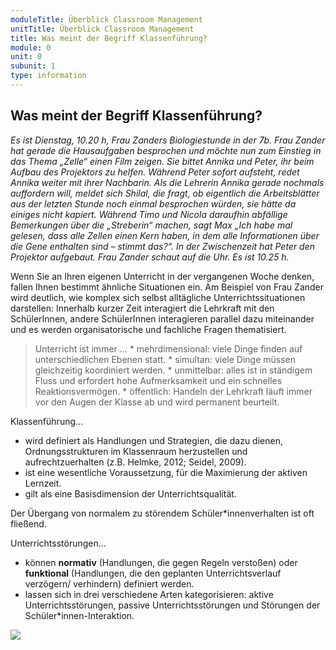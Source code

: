 ```yaml
---
moduleTitle: Überblick Classroom Management
unitTitle: Überblick Classroom Management
title: Was meint der Begriff Klassenführung?
module: 0
unit: 0
subunit: 1
type: information
---
```


## Was meint der Begriff Klassenführung?

*Es ist Dienstag, 10.20 h, Frau Zanders Biologiestunde in der 7b. Frau Zander hat gerade die Hausaufgaben besprochen und möchte nun zum Einstieg in das Thema „Zelle“ einen Film zeigen. Sie bittet Annika und Peter, ihr beim Aufbau des Projektors zu helfen. Während Peter sofort aufsteht, redet Annika weiter mit ihrer Nachbarin. Als die Lehrerin Annika gerade nochmals auffordern will, meldet sich Shilal, die fragt, ob eigentlich die Arbeitsblätter aus der letzten Stunde noch einmal besprochen würden, sie hätte da einiges nicht kapiert. Während Timo und Nicola daraufhin abfällige Bemerkungen über die „Streberin“ machen, sagt Max „Ich habe mal gelesen, dass alle Zellen einen Kern haben, in dem alle Informationen über die Gene enthalten sind – stimmt das?“. In der Zwischenzeit hat Peter den Projektor aufgebaut. Frau Zander schaut auf die Uhr. Es ist 10.25 h.*

Wenn Sie an Ihren eigenen Unterricht in der vergangenen Woche denken, fallen Ihnen bestimmt ähnliche Situationen ein. Am Beispiel von Frau Zander wird deutlich, wie komplex sich selbst alltägliche Unterrichtssituationen darstellen: Innerhalb kurzer Zeit interagiert die Lehrkraft mit den SchülerInnen, andere SchülerInnen interagieren parallel dazu miteinander und es werden organisatorische und fachliche Fragen thematisiert. 

> Unterricht ist immer …
    * mehrdimensional: viele Dinge finden auf unterschiedlichen Ebenen statt.
    * simultan: viele Dinge müssen gleichzeitig koordiniert werden.
    * unmittelbar: alles ist in ständigem Fluss und erfordert hohe Aufmerksamkeit und ein schnelles Reaktionsvermögen. 
    * öffentlich: Handeln der Lehrkraft läuft immer vor den Augen der Klasse ab und wird permanent beurteilt. 

Klassenführung...
* wird definiert als Handlungen und Strategien, die dazu dienen, Ordnungsstrukturen im Klassenraum herzustellen und aufrechtzuerhalten (z.B. Helmke, 2012; Seidel, 2009). 
* ist eine wesentliche Voraussetzung, für die Maximierung der aktiven Lernzeit.
* gilt als eine Basisdimension der Unterrichtsqualität.

Der Übergang von normalem zu störendem Schüler*innenverhalten ist oft fließend. 

Unterrichtsstörungen...
* können **normativ** (Handlungen, die gegen Regeln verstoßen) oder **funktional** (Handlungen, die den geplanten Unterrichtsverlauf verzögern/ verhindern) definiert werden. 
* lassen sich in drei verschiedene Arten kategorisieren: aktive Unterrichtsstörungen, passive Unterrichtsstörungen und Störungen der Schüler*innen-Interaktion. 
 

![](01_Wimmelbild_Klassenführung.png)

<flipcard id="12"></flipcard>
<flipcard id="13"></flipcard>
<flipcard id="14"></flipcard>